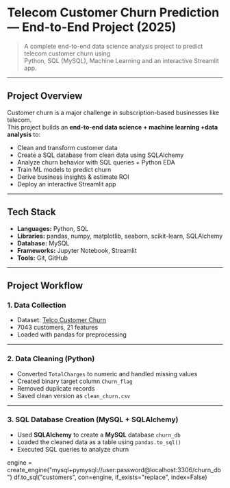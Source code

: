 # Telecom Customer Churn Prediction — End-to-End Project (2025)

> A complete end-to-end data science analysis project to predict telecom customer churn using  
> Python, SQL (MySQL), Machine Learning and an interactive Streamlit app.

---

## Project Overview
Customer churn is a major challenge in subscription-based businesses like telecom.  
This project builds an **end-to-end data science + machine learning +data analysis** to:

- Clean and transform customer data
- Create a SQL database from clean data using SQLAlchemy
- Analyze churn behavior with SQL queries + Python EDA
- Train ML models to predict churn
- Derive business insights & estimate ROI
- Deploy an interactive Streamlit app

---

## Tech Stack
- **Languages:** Python, SQL  
- **Libraries:** pandas, numpy, matplotlib, seaborn, scikit-learn, SQLAlchemy  
- **Database:** MySQL  
- **Frameworks:** Jupyter Notebook, Streamlit  
- **Tools:** Git, GitHub

---

## Project Workflow

### 1. Data Collection
- Dataset: [Telco Customer Churn](https://www.kaggle.com/blastchar/telco-customer-churn)
- 7043 customers, 21 features  
- Loaded with pandas for preprocessing

---

### 2. Data Cleaning (Python)
- Converted `TotalCharges` to numeric and handled missing values
- Created binary target column `Churn_flag`
- Removed duplicate records
- Saved clean version as `clean_churn.csv`

---

### 3. SQL Database Creation (MySQL + SQLAlchemy)
- Used **SQLAlchemy** to create a **MySQL** database `churn_db`
- Loaded the cleaned data as a table using `pandas.to_sql()`
- Executed SQL queries to analyze churn


engine = create_engine("mysql+pymysql://user:password@localhost:3306/churn_db")
df.to_sql("customers", con=engine, if_exists="replace", index=False)
